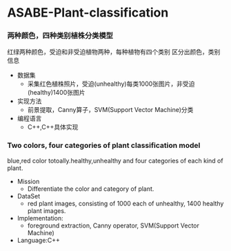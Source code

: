 # ASABE-Plant-classification
<h3 >两种颜色，四种类别植株分类模型</h3>
红绿两种颜色，受迫和非受迫植物两种，每种植物有四个类别
区分出颜色，类别信息

- 数据集
	- 采集红色植株照片，受迫(unhealthy)每类1000张图片，非受迫(healthy)1400张图片 
- 实现方法
	- 前景提取，Canny算子，SVM(Support Vector Machine)分类 
- 编程语言
 	- C++,C++具体实现 

<h3>Two colors, four categories of plant classification model</h3>
blue,red color totoally.healthy,unhealthy and four categories of each kind of plant.

- Mission
	- Differentiate the color and category of plant.
- DataSet
	- red plant images, consisting of 1000 each of unhealthy, 1400 healthy plant images.
- Implementation:
	- foreground extraction, Canny operator, SVM(Support Vector Machine)
- Language:C++

